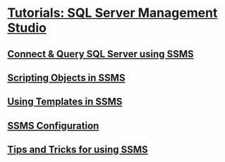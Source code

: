 # [Tutorials: SQL Server Management Studio](tutorial-sql-server-management-studio.md)
## [Connect & Query SQL Server using SSMS](connect-query-sql-server.md)
## [Scripting Objects in SSMS](scripting-ssms.md)
## [Using Templates in SSMS](templates-ssms.md)
## [SSMS Configuration](ssms-configuration.md)
## [Tips and Tricks for using SSMS](ssms-tricks.md)



